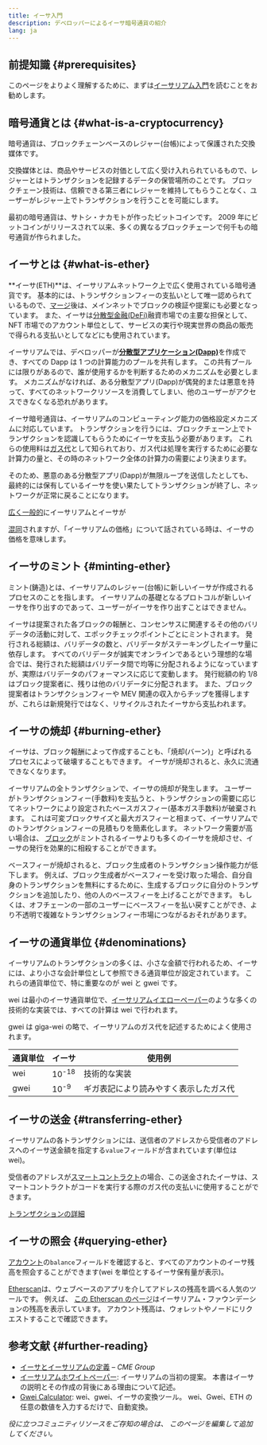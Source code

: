 ```yaml
---
title: イーサ入門
description: デベロッパーによるイーサ暗号通貨の紹介
lang: ja
---
```


## 前提知識 \{#prerequisites}

このページをよりよく理解するために、まずは[イーサリアム入門](/developers/docs/intro-to-ethereum/)を読むことをお勧めします。

## 暗号通貨とは \{#what-is-a-cryptocurrency}

暗号通貨は、ブロックチェーンベースのレジャー(台帳)によって保護された交換媒体です。

交換媒体とは、商品やサービスの対価として広く受け入れられているもので、レジャーとはトランザクションを記録するデータの保管場所のことです。 ブロックチェーン技術は、信頼できる第三者にレジャーを維持してもらうことなく、ユーザーがレジャー上でトランザクションを行うことを可能にします。

最初の暗号通貨は、サトシ・ナカモトが作ったビットコインです。 2009 年にビットコインがリリースされて以来、多くの異なるブロックチェーンで何千もの暗号通貨が作られました。

## イーサとは \{#what-is-ether}

**イーサ(ETH)**は、イーサリアムネットワーク上で広く使用されている暗号通貨です。 基本的には、トランザクションフィーの支払いとして唯一認められているもので、[マージ](/roadmap/merge)後は、メインネットでブロックの検証や提案にも必要となっています。 また、イーサは[分散型金融(DeFi)](/defi)融資市場での主要な担保として、NFT 市場でのアカウント単位として、サービスの実行や現実世界の商品の販売で得られる支払いとしてなどにも使用されています。

イーサリアムでは、デベロッパーが[**分散型アプリケーション(Dapp)**](/developers/docs/dapps)を作成でき、すべての Dapp は 1 つの計算能力のプールを共有します。 この共有プールには限りがあるので、誰が使用するかを判断するためのメカニズムを必要とします。 メカニズムがなければ、ある分散型アプリ(Dapp)が偶発的または悪意を持って、すべてのネットワークリソースを消費してしまい、他のユーザーがアクセスできなくなる恐れがあります。

イーサ暗号通貨は、イーサリアムのコンピューティング能力の価格設定メカニズムに対応しています。 トランザクションを行うには、ブロックチェーン上でトランザクションを認識してもらうためにイーサを支払う必要があります。 これらの使用料は[ガス代](/developers/docs/gas/)として知られており、ガス代は処理を実行するために必要な計算力の量と、その時のネットワーク全体の計算力の需要により決まります。

そのため、悪意のある分散型アプリ(Dapp)が無限ループを送信したとしても、最終的には保有しているイーサを使い果たしてトランザクションが終了し、ネットワークが正常に戻ることになります。

[広く一般的](https://www.reuters.com/article/us-crypto-currencies-lending-insight-idUSKBN25M0GP#:~:text=price%20of%20ethereum)にイーサリアムとイーサが

[混同](https://www.cnn.com/2021/03/14/tech/nft-art-buying/index.html#:~:text=price%20of%20ethereum)されますが、「イーサリアムの価格」について話されている時は、イーサの価格を意味します。

## イーサのミント \{#minting-ether}

ミント(鋳造)とは、イーサリアムのレジャー(台帳)に新しいイーサが作成されるプロセスのことを指します。 イーサリアムの基礎となるプロトコルが新しいイーサを作り出すのであって、ユーザーがイーサを作り出すことはできません。

イーサは提案された各ブロックの報酬と、コンセンサスに関連するその他のバリデータの活動に対して、エポックチェックポイントごとにミントされます。 発行される総額は、バリデータの数と、バリデータがステーキングしたイーサ量に依存します。 すべてのバリデータが誠実でオンラインであるという理想的な場合では、発行された総額はバリデータ間で均等に分配されるようになっていますが、実際はバリデータのパフォーマンスに応じて変動します。 発行総額の約 1/8 はブロック提案者に、残りは他のバリデータに分配されます。 また、ブロック提案者はトランザクションフィーや MEV 関連の収入からチップを獲得しますが、これらは新規発行ではなく、リサイクルされたイーサから支払われます。

## イーサの焼却 \{#burning-ether}

イーサは、ブロック報酬によって作成することも、「焼却(バーン)」と呼ばれるプロセスによって破壊することもできます。 イーサが焼却されると、永久に流通できなくなります。

イーサリアムの全トランザクションで、イーサの焼却が発生します。 ユーザーがトランザクションフィー(手数料)を支払うと、トランザクションの需要に応じてネットワークにより設定されたベースガスフィー(基本ガス手数料)が破棄されます。 これは可変ブロックサイズと最大ガスフィーと相まって、イーサリアムでのトランザクションフィーの見積もりを簡素化します。 ネットワーク需要が高い場合は、 [ブロック](https://etherscan.io/block/12965263)がミントされるイーサよりも多くのイーサを焼却させ、イーサの発行を効果的に相殺することができます。

ベースフィーが焼却されると、ブロック生成者のトランザクション操作能力が低下します。 例えば、ブロック生成者がベースフィーを受け取った場合、自分自身のトランザクションを無料にするために、生成するブロックに自分のトランザクションを追加したり、他の人のベースフィーを上げることができます。 もしくは、オフチェーンの一部のユーザーにベースフィーを払い戻すことができ、より不透明で複雑なトランザクションフィー市場につながるおそれがあります。

## イーサの通貨単位 \{#denominations}

イーサリアムのトランザクションの多くは、小さな金額で行われるため、イーサには、より小さな会計単位として参照できる通貨単位が設定されています。 これらの通貨単位で、特に重要なのが wei と gwei です。

wei は最小のイーサ通貨単位で、[イーサリアムイエローペーパー](https://ethereum.github.io/yellowpaper/paper.pdf)のような多くの技術的な実装では、すべての計算は wei で行われます。

gwei は giga-wei の略で、イーサリアムのガス代を記述するためによく使用されます。

| 通貨単位 | イーサ           | 使用例                                 |
| -------- | ---------------- | -------------------------------------- |
| wei      | 10<sup>-18</sup> | 技術的な実装                           |
| gwei     | 10<sup>-9</sup>  | ギガ表記により読みやすく表示したガス代 |

## イーサの送金 \{#transferring-ether}

イーサリアムの各トランザクションには、送信者のアドレスから受信者のアドレスへのイーサ送金額を指定する`value`フィールドが含まれています(単位は wei)。

受信者のアドレスが[スマートコントラクト](/developers/docs/smart-contracts/)の場合、この送金されたイーサは、スマートコントラクトがコードを実行する際のガス代の支払いに使用することができます。

[トランザクションの詳細](/developers/docs/transactions/)

## イーサの照会 \{#querying-ether}

[アカウント](/developers/docs/accounts/)の`balance`フィールドを確認すると、すべてのアカウントのイーサ残高を照会することができます(wei を単位とするイーサ保有量が表示)。

[Etherscan](https://etherscan.io)は、ウェブベースのアプリを介してアドレスの残高を調べる人気のツールです。 例えば、 [この Etherscan のページ](https://etherscan.io/address/0xde0b295669a9fd93d5f28d9ec85e40f4cb697bae)はイーサリアム・ファウンデーションの残高を表示しています。 アカウント残高は、ウォレットやノードにリクエストすることで確認できます。

## 参考文献 \{#further-reading}

- [イーサとイーサリアムの定義](https://www.cmegroup.com/education/courses/introduction-to-ether/defining-ether-and-ethereum.html) – _CME Group_
- [イーサリアムホワイトペーパー](/whitepaper/): イーサリアムの当初の提案。 本書はイーサの説明とその作成の背後にある理由について記述。
- [Gwei Calculator](https://www.alchemy.com/gwei-calculator): wei、gwei、イーサの変換ツール。 wei、Gwei、ETH の任意の数値を入力するだけで、自動変換。

_役に立つコミュニティリソースをご存知の場合は、 このページを編集して追加してください。_
